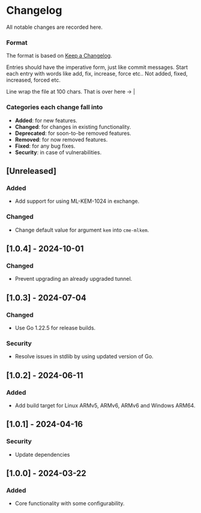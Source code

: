 # Changelog
All notable changes are recorded here.

### Format

The format is based on [Keep a Changelog](http://keepachangelog.com/en/1.0.0/).

Entries should have the imperative form, just like commit messages. Start each entry with words like
add, fix, increase, force etc.. Not added, fixed, increased, forced etc.

Line wrap the file at 100 chars.                                              That is over here -> |

### Categories each change fall into

* **Added**: for new features.
* **Changed**: for changes in existing functionality.
* **Deprecated**: for soon-to-be removed features.
* **Removed**: for now removed features.
* **Fixed**: for any bug fixes.
* **Security**: in case of vulnerabilities.

## [Unreleased]
### Added
- Add support for using ML-KEM-1024 in exchange.
### Changed
- Change default value for argument `kem` into `cme-mlkem`.


## [1.0.4] - 2024-10-01
### Changed
- Prevent upgrading an already upgraded tunnel.


## [1.0.3] - 2024-07-04
### Changed
- Use Go 1.22.5 for release builds.
### Security
- Resolve issues in stdlib by using updated version of Go.


## [1.0.2] - 2024-06-11
### Added
- Add build target for Linux ARMv5, ARMv6, ARMv6 and Windows ARM64.


## [1.0.1] - 2024-04-16
### Security
- Update dependencies


## [1.0.0] - 2024-03-22
### Added
- Core functionality with some configurability.
